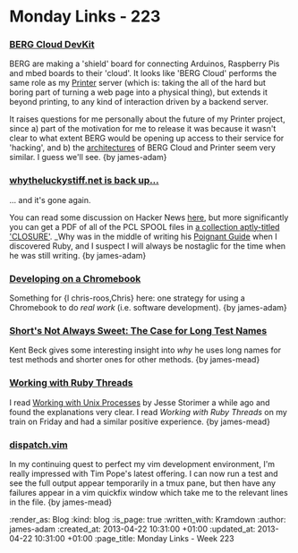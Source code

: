 Monday Links - 223
============

### [BERG Cloud DevKit](http://bergcloud.com/devkit/)

BERG are making a 'shield' board for connecting Arduinos, Raspberry Pis and
mbed boards to their 'cloud'. It looks like 'BERG Cloud' performs the same role
as my [Printer](/printer) server (which is: taking the all of the hard but
boring part of turning a web page into a physical thing), but extends it beyond
printing, to any kind of interaction driven by a backend server.

It raises questions for me personally about the future of my Printer project,
since a) part of the motivation for me to release it was because it wasn't clear
to what extent BERG would be opening up access to their service for 'hacking',
and b) the [architectures](https://github.com/freerange/printer/wiki/Architecture) of BERG Cloud and Printer seem very similar. I guess
we'll see. {by james-adam}


### [whytheluckystiff.net is back up...](http://whytheluckystiff.net)

... and it's gone again.

You can read some discussion on Hacker News [here](https://news.ycombinator.com/item?id=5015087),
but more significantly you can get a PDF of all of the PCL SPOOL files
in [a collection aptly-titled 'CLOSURE'](https://github.com/steveklabnik/CLOSURE).
_Why was in the middle of writing his [Poignant Guide](http://mislav.uniqpath.com/poignant-guide/)
when I discovered Ruby, and I suspect I will always be nostaglic for the time
when he was still writing. {by james-adam}


### [Developing on a Chromebook](http://www.simonmweber.com/2013/04/20/development-on-a-chromebook-an-opinionated-guide.html)

Something for {l chris-roos,Chris} here: one strategy for using a Chromebook to do _real work_ (i.e. software development). {by james-adam}

### [Short's Not Always Sweet: The Case for Long Test Names](https://m.facebook.com/note.php?note_id=564493423583526)

Kent Beck gives some interesting insight into _why_ he uses long names for test methods and shorter ones for other methods. {by james-mead}

### [Working with Ruby Threads](http://www.workingwithrubythreads.com/)

I read [Working with Unix Processes](http://www.workingwithunixprocesses.com/) by Jesse Storimer a while ago and found the explanations very clear. I read _Working with Ruby Threads_ on my train on Friday and had a similar positive experience. {by james-mead}

### [dispatch.vim](https://github.com/tpope/vim-dispatch)

In my continuing quest to perfect my vim development environment, I'm really impressed with Tim Pope's latest offering. I can now run a test and see the full output appear temporarily in a tmux pane, but then have any failures appear in a vim quickfix window which take me to the relevant lines in the file. {by james-mead}

:render_as: Blog
:kind: blog
:is_page: true
:written_with: Kramdown
:author: james-adam
:created_at: 2013-04-22 10:31:00 +01:00
:updated_at: 2013-04-22 10:31:00 +01:00
:page_title: Monday Links - Week 223
